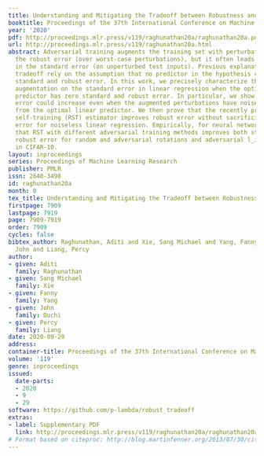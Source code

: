 ```yaml
---
title: Understanding and Mitigating the Tradeoff between Robustness and Accuracy
booktitle: Proceedings of the 37th International Conference on Machine Learning
year: '2020'
pdf: http://proceedings.mlr.press/v119/raghunathan20a/raghunathan20a.pdf
url: http://proceedings.mlr.press/v119/raghunathan20a.html
abstract: Adversarial training augments the training set with perturbations to improve
  the robust error (over worst-case perturbations), but it often leads to an increase
  in the standard error (on unperturbed test inputs). Previous explanations for this
  tradeoff rely on the assumption that no predictor in the hypothesis class has low
  standard and robust error. In this work, we precisely characterize the effect of
  augmentation on the standard error in linear regression when the optimal linear
  predictor has zero standard and robust error. In particular, we show that the standard
  error could increase even when the augmented perturbations have noiseless observations
  from the optimal linear predictor. We then prove that the recently proposed robust
  self-training (RST) estimator improves robust error without sacrificing standard
  error for noiseless linear regression. Empirically, for neural networks, we find
  that RST with different adversarial training methods improves both standard and
  robust error for random and adversarial rotations and adversarial l_infty perturbations
  in CIFAR-10.
layout: inproceedings
series: Proceedings of Machine Learning Research
publisher: PMLR
issn: 2640-3498
id: raghunathan20a
month: 0
tex_title: Understanding and Mitigating the Tradeoff between Robustness and Accuracy
firstpage: 7909
lastpage: 7919
page: 7909-7919
order: 7909
cycles: false
bibtex_author: Raghunathan, Aditi and Xie, Sang Michael and Yang, Fanny and Duchi,
  John and Liang, Percy
author:
- given: Aditi
  family: Raghunathan
- given: Sang Michael
  family: Xie
- given: Fanny
  family: Yang
- given: John
  family: Duchi
- given: Percy
  family: Liang
date: 2020-09-29
address: 
container-title: Proceedings of the 37th International Conference on Machine Learning
volume: '119'
genre: inproceedings
issued:
  date-parts:
  - 2020
  - 9
  - 29
software: https://github.com/p-lambda/robust_tradeoff
extras:
- label: Supplementary PDF
  link: http://proceedings.mlr.press/v119/raghunathan20a/raghunathan20a-supp.pdf
# Format based on citeproc: http://blog.martinfenner.org/2013/07/30/citeproc-yaml-for-bibliographies/
---
```

